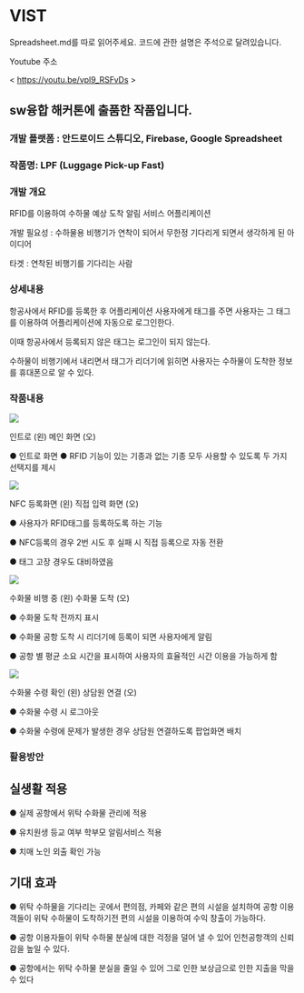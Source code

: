 # VIST
Spreadsheet.md를 따로 읽어주세요.
코드에 관한 설명은 주석으로 달려있습니다. 


Youtube 주소

< https://youtu.be/vpl9_RSFvDs >



## sw융합 해커톤에 출품한 작품입니다.



### 개발 플랫폼 :  안드로이드 스튜디오, Firebase, Google Spreadsheet

### 작품명: LPF (Luggage Pick-up Fast)

### 개발 개요 

 RFID를 이용하여 수하물 예상 도착 알림 서비스 어플리케이션
 
 개발 필요성 : 수하물용 비행기가 연착이 되어서 무한정 기다리게 되면서 생각하게 된 아이디어
 
 타겟 : 연착된 비행기를 기다리는 사람
 
 
 ### 상세내용
 
 항공사에서 RFID를 등록한 후 어플리케이션 사용자에게 태그를 주면 
 사용자는 그 태그를 이용하여 어플리케이션에 자동으로 로그인한다. 
 
 
 이때 항공사에서 등록되지 않은 태그는 로그인이 되지 않는다.
 
 
 수하물이 비행기에서 내리면서 태그가 리더기에 읽히면 사용자는 수하물이 도착한 정보를 휴대폰으로 알 수 있다.
 
 ### 작품내용
 
 <img src="https://postfiles.pstatic.net/MjAyMDExMTBfMjMw/MDAxNjA1MDA2NDgwMjYz.nOlI7pkiLxnw98ZQVouvEMuyzStmVGVP-cmhfUEdDXMg.8pF4BMaXAC2yGZyR1U0Kp0ZKkFl0XsYCXUKEVnIMFGIg.JPEG.alsgp_46/12.JPG?type=w773">
 
인트로 (왼)
메인 화면 (오)


● 인트로 화면
● RFID 기능이 있는 기종과 없는 기종 모두 사용할 수 있도록 두 가지 선택지를 제시


<img src="https://postfiles.pstatic.net/MjAyMDExMTBfMjY2/MDAxNjA1MDA2NDgwMjcx.Ypev-oRSYqjPt_YxCS9nNLUX3YfutaA0d9M8e63P3jMg.Lpf8inUCM-lcfm8KpbX88pSnSWRZjoAQzPurZntQ8a4g.JPEG.alsgp_46/13.JPG?type=w773">

NFC 등록화면 (왼)
직접 입력 화면 (오)


● 사용자가 RFID태그를 등록하도록 하는 기능

● NFC등록의 경우 2번 시도 후 실패 시 직접 등록으로 자동 전환

● 태그 고장 경우도 대비하였음




<img src="https://postfiles.pstatic.net/MjAyMDExMTBfOTkg/MDAxNjA1MDA2NDgwMjcz.0JnOWzQBHee1bA85ZIi5IdslEmOCD0QqypWfCbUuJ8wg.tbrVmSbVQkLH3Yc3gPkcwsAJcIoIy6U5kRw78Fok6xcg.JPEG.alsgp_46/14.JPG?type=w773">

수화물 비행 중 (왼)
수화물 도착 (오)


● 수화물 도착 전까지 표시

● 수화물 공항 도착 시 리더기에 등록이 되면 사용자에게 알림

● 공항 별 평균 소요 시간을 표시하여 사용자의 효율적인 시간 이용을 가능하게 함



<img src="https://postfiles.pstatic.net/MjAyMDExMTBfMTEg/MDAxNjA1MDA2NzExNDky.ecM0tFuGiQ-ZZRfQhhg-LE7HWAbonEZVqSgNHXsq31kg.-7ODnWXeEVi8UOTTvLJWqmWzmUb0x__cDYLq9iN8PEog.JPEG.alsgp_46/15.JPG?type=w773">

수화물 수령 확인 (왼)
상담원 연결 (오)


● 수화물 수령 시 로그아웃

● 수화물 수령에 문제가 발생한 경우 상담원 연결하도록 팝업화면 배치

 
 
### 활용방안


## 실생활 적용

● 실제 공항에서 위탁 수화물 관리에 적용

● 유치원생 등교 여부 학부모 알림서비스 적용

● 치매 노인 외출 확인 가능 



## 기대 효과

● 위탁 수하물을 기다리는 곳에서 편의점, 카페와 같은 편의 시설을 설치하여 공항 이용객들이 위탁 수하물이 도착하기전 편의 시설을 이용하여 수익 창출이 가능하다.

● 공항 이용자들이 위탁 수하물 분실에 대한 걱정을 덜어 낼 수 있어 인천공항객의 신뢰감을 높일 수 있다.

● 공항에서는 위탁 수하물 분실을 줄일 수 있어 그로 인한 보상금으로 인한 지출을 막을 수 있다







 

